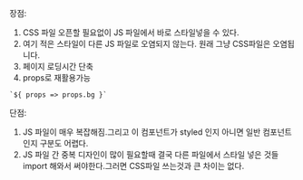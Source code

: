 장점:

1. CSS 파일 오픈할 필요없이 JS 파일에서 바로 스타일넣을 수 있다.
2. 여기 적은 스타일이 다른 JS 파일로 오염되지 않는다. 원래 그냥 CSS파일은 오염됩니다.
3. 페이지 로딩시간 단축
4. props로 재활용가능

```
`${ props => props.bg }`
```

단점:

1. JS 파일이 매우 복잡해짐.그리고 이 컴포넌트가 styled 인지 아니면 일반 컴포넌트인지 구분도 어렵다.
2. JS 파일 간 중복 디자인이 많이 필요할때 결국 다른 파일에서 스타일 넣은 것들 import 해와서 써야한다.그러면 CSS파일 쓰는것과 큰 차이는 없다.
